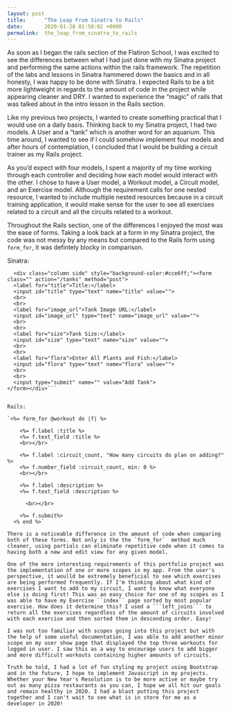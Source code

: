 ```yaml
---
layout: post
title:      "The Leap From Sinatra to Rails"
date:       2020-01-28 01:50:02 +0000
permalink:  the_leap_from_sinatra_to_rails
---
```



As soon as I began the rails section of the Flatiron School, I was excited to see the differences between what I had just done with my Sinatra project and performing the same actions within the rails framework. The repetition of the labs and lessons in Sinatra hammered down the basics and in all honesty, I was happy to be done with Sinatra. I expected Rails to be a bit more lightweight in regards to the amount of code in the project while appearing cleaner and DRY. I wanted to experience the “magic” of rails that was talked about in the intro lesson in the Rails section. 

Like my previous two projects, I wanted to create something practical that I would use on a daily basis. Thinking back to my Sinatra project, I had two models. A User and a “tank” which is another word for an aquarium. This time around, I wanted to see if I could somehow implement four models and after hours of contemplation, I concluded that I would be building a circuit trainer as my Rails project. 

As you’d expect with four models, I spent a majority of my time working through each controller and deciding how each model would interact with the other. I chose to have a User model, a Workout model, a Circuit model, and an Exercise model. Although the requirement calls for one nested resource, I wanted to include multiple nested resources because in a circuit training application, it would make sense for the user to see all exercises related to a circuit and all the circuits related to a workout. 

Throughout the Rails section, one of the differences I enjoyed the most was the ease of forms. Taking a look back at a form in my Sinatra project, the code was not messy by any means but compared to the Rails form using ```form_for```, it was defintely blocky in comparison. 


Sinatra:

```<div class="row">
  <div class="column side" style="background-color:#cce6ff;"><form class="" action="/tanks" method="post">
  <label for="title">Title:</label>
  <input id="title" type="text" name="title" value="">
  <br>
  <br>
  <label for="image_url">Tank Image URL:</label>
  <input id="image_url" type="text" name="image_url" value="">
  <br>
  <br>
  <label for="size">Tank Size:</label>
  <input id="size" type="text" name="size" value="">
  <br>
  <br>
  <label for="flora">Enter All Plants and Fish:</label>
  <input id="flora" type="text" name="flora" value="">
  <br>
  <br>  
  <input type="submit" name="" value="Add Tank">
</form></div>```


Rails: 

`<%= form_for @workout do |f| %>

    <%= f.label :title %>
    <%= f.text_field :title %>
    <br></br>
  
    <%= f.label :circuit_count, "How many circuits do plan on adding?" %>
    <%= f.number_field :circuit_count, min: 0 %>
    <br></br>
  
    <%= f.label :description %>
    <%= f.text_field :description %>
  
      <br></br>
  
    <%= f.submit%>
  <% end %>`
	
There is a noticeable difference in the amount of code when comparing both of these forms. Not only is the the `form_for`  method much cleaner, using partials can eliminate repetitive code when it comes to having both a new and edit view for any given model. 

One of the more interesting requirements of this portfolio project was the implementation of one or more scopes in my app. From the user's perspective, it woulld be extremely beneficial to see which exercises are being performed frequently. If I'm thinking about what kind of exercises I want to add to my circuit, I want to know what everyone else is doing first! This was an easy choice for one of my scopes as I was able to have my Exercise ``index`` page sorted by most popular exercise. How does it determine this? I used a ```left_joins``` to return all the exercises regardless of the amount of circuits involved with each exercise and then sorted them in descending order. Easy!

I was not too familiar with scopes going into this project but with the help of some useful documentation, I was able to add another minor scope on my user show page that displayed the top three workouts for logged in user. I saw this as a way to encourage users to add bigger and more difficult workouts containing higher amounts of circuits. 

Truth be told, I had a lot of fun styling my project using Bootstrap and in the future, I hope to implement Javascript in my projects. Whether your New Year's Resolution is to be more active or maybe try out as many pizza restaurants as you can, I hope we all hit our goals and remain healthy in 2020. I had a blast putting this project together and I can't wait to see what is in store for me as a developer in 2020! 




